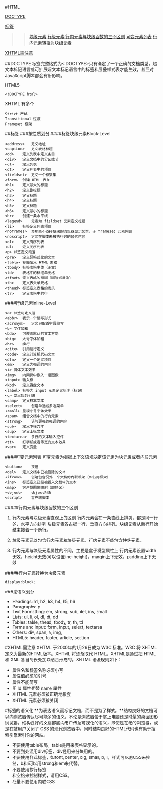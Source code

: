 #HTML
>
[DOCTYPE](#DOCTYPE)
>
[标签](#biaoqian)
>>[块级元素](#kuaijiyuansu)
[行级元素](#hangjiyuansu)
[行内元素与块级函数的三个区别](#khqubie)
[可变元素列表](#kebianyuansu)
[行内元素转换为块级元素](#zhuanhuan)
>
[XHTML需注意](#xhtml)

<a href="" id="DOCTYPE"></a>
##DOCTYPE
标签完整格式为<!DOCTYPE>只有确定了一个正确的文档类型，超文本标记语言或可扩展超文本标记语言中的标签和层叠样式表才能生效，甚至对JavaScript脚本都会有所影响。

HTML5

	<!DOCTYPE html>

XHTML 有多个

	Strict 严格
	Transitional 过渡
	Frameset 框架

<a id="biaoqian" ></a>
##标签
###按性质划分
<a id="kuaijiyuansu" ></a>
####标签块级元素Block-Level
>

	<address>	定义地址
	<caption>	定义表格标题
	<dd>	定义列表中定义条目
	<div>	定义文档中的分区或节
	<dl>	定义列表
	<dt>	定义列表中的项目
	<fieldset>	定义一个框架集
	<form>	创建 HTML 表单
	<h1>	定义最大的标题
	<h2>	定义副标题
	<h3>	定义标题
	<h4>	定义标题
	<h5>	定义标题
	<h6>	定义最小的标题
	<hr>	创建一条水平线
	<legend>	元素为 fieldset 元素定义标题
	<li>	标签定义列表项目
	<noframes>	为那些不支持框架的浏览器显示文本，于 frameset 元素内部
	<noscript>	定义在脚本未被执行时的替代内容
	<ol>	定义有序列表
	<ul>	定义无序列表
	<p>	标签定义段落
	<pre>	定义预格式化的文本
	<table>	标签定义 HTML 表格
	<tbody>	标签表格主体（正文）
	<td>	表格中的标准单元格
	<tfoot>	定义表格的页脚（脚注或表注）
	<th>	定义表头单元格
	<thead>	标签定义表格的表头
	<tr>	定义表格中的行
<a id="hangjiyuansu" ></a>
####行级元素Inline-Level
>

	<a>	标签可定义锚
	<abbr>	表示一个缩写形式
	<acronym>	定义只取首字母缩写
	<b>	字体加粗
	<bdo>	可覆盖默认的文本方向
	<big>	大号字体加粗
	<br>	换行
	<cite>	引用进行定义
	<code>	定义计算机代码文本
	<dfn>	定义一个定义项目
	<em>	定义为强调的内容
	<i>	斜体文本效果
	<img>	向网页中嵌入一幅图像
	<input>	输入框
	<kbd>	定义键盘文本
	<label>	标签为 input 元素定义标注（标记）
	<q>	定义短的引用
	<samp>	定义样本文本
	<select>	创建单选或多选菜单
	<small>	呈现小号字体效果
	<span>	组合文档中的行内元素
	<strong>	语气更强的强调的内容
	<sub>	定义下标文本
	<sup>	定义上标文本
	<textarea>	多行的文本输入控件
	<tt>	打字机或者等宽的文本效果
	<var>	定义变量

<a id="kebianyuansu"></a>
####可变元素列表
可变元素为根据上下文语境决定该元素为块元素或者内联元素
>

	<button>	按钮
	<del>	定义文档中已被删除的文本
	<iframe>	创建包含另外一个文档的内联框架（即行内框架）
	<ins>	标签定义已经被插入文档中的文本
	<map>	客户端图像映射（即热区）
	<object>	object对象
	<script>	客户端脚本

<a id="khqubie" ></a>
#####行内元素与块级函数的三个区别

1. 行内元素与块级元素直观上的区别
	行内元素会在一条直线上排列，都是同一行的，水平方向排列
	块级元素各占据一行，垂直方向排列。块级元素从新行开始结束接着一个断行。

2. 块级元素可以包含行内元素和块级元素。行内元素不能包含块级元素。

3. 行内元素与块级元素属性的不同，主要是盒子模型属性上
	行内元素设置width无效，height无效(可以设置line-height)，margin上下无效，padding上下无效

<a href="" id="zhuanhuan"></a>
#####行内元素转换为块级元素

	display:block;

###按语义划分
+ Headings: h1, h2, h3, h4, h5, h6
+ Paragraphs: p
+ Text Formatting: em, strong, sub, del, ins, small
+ Lists: ul, li, ol, dl, dt, dd
+ Tables: table, thead, tbody, tr, th, td
+ Forms and Input: form, input, select, textarea
+ Others: div, span, a, img, <!---->
+ HTML5: header, footer, article, section

<a href="" id="xhtml"></a>
#XHTML需注意
XHTML 于2000年的1月26日成为 W3C 标准。W3C 将 XHTML 定义为最新的HTML版本。XHTML 将逐渐取代 HTML。XHTML是通过把 HTML 和 XML 各自的长处加以结合形成的。XHTML 语法规则如下：

+ 属性名和标签名称必须小写
+ 属性值必须加引号
+ 属性不能简写
+ 用 Id 属性代替 name 属性
+ XHTML 元素必须被正确地嵌套
+ XHTML 元素必须被关闭

#标签的语义化
**为表达语义而标记文档，而不是为了样式。**结构良好的文档可以向浏览器传达尽可能多的语义，不论是浏览器位于掌上电脑还是时髦的桌面图形浏览器。结构良好的文档都能向用户传达可视化的语义，即使是在老的浏览器，或是在被用户关闭了 CSS 的现代浏览器中。同时结构良好的HTML代码也有助于搜索引擎索引你的网站。

+ 不要使用table布局，table是用来表格显示的。
+ 不要到处滥用div标签，div是用来分块用的。
+ 不要使用样式标签，如font, center, big, small, b, i，样式可以用CSS来控制，b和i可以用strong和em来代替。
+ 不要使用换行标签<br />和空格来控制样式，请用CSS。
+ 尽量不要使用内联CSS